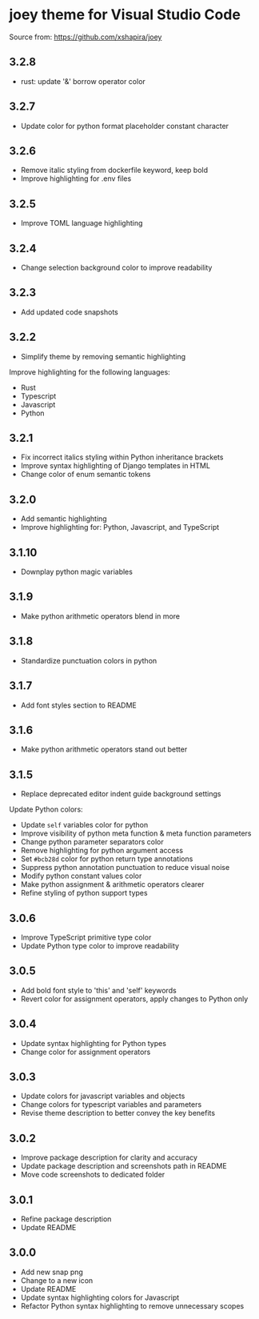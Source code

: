 # joey theme for Visual Studio Code

Source from: <https://github.com/xshapira/joey>

## 3.2.8

* rust: update '&' borrow operator color

## 3.2.7

* Update color for python format placeholder constant character

## 3.2.6

* Remove italic styling from dockerfile keyword, keep bold
* Improve highlighting for .env files

## 3.2.5

* Improve TOML language highlighting

## 3.2.4

* Change selection background color to improve readability

## 3.2.3

* Add updated code snapshots

## 3.2.2

* Simplify theme by removing semantic highlighting

Improve highlighting for the following languages:

* Rust
* Typescript
* Javascript
* Python

## 3.2.1

* Fix incorrect italics styling within Python inheritance brackets
* Improve syntax highlighting of Django templates in HTML
* Change color of enum semantic tokens

## 3.2.0

* Add semantic highlighting
* Improve highlighting for: Python, Javascript, and TypeScript

## 3.1.10

* Downplay python magic variables

## 3.1.9

* Make python arithmetic operators blend in more

## 3.1.8

* Standardize punctuation colors in python

## 3.1.7

* Add font styles section to README

## 3.1.6

* Make python arithmetic operators stand out better

## 3.1.5

* Replace deprecated editor indent guide background settings

Update Python colors:

* Update `self` variables color for python
* Improve visibility of python meta function & meta function parameters
* Change python parameter separators color
* Remove highlighting for python argument access
* Set `#bcb28d` color for python return type annotations
* Suppress python annotation punctuation to reduce visual noise
* Modify python constant values color
* Make python assignment & arithmetic operators clearer
* Refine styling of python support types

## 3.0.6

* Improve TypeScript primitive type color
* Update Python type color to improve readability

## 3.0.5

* Add bold font style to 'this' and 'self' keywords
* Revert color for assignment operators, apply changes to Python only

## 3.0.4

* Update syntax highlighting for Python types
* Change color for assignment operators

## 3.0.3

* Update colors for javascript variables and objects
* Change colors for typescript variables and parameters
* Revise theme description to better convey the key benefits

## 3.0.2

* Improve package description for clarity and accuracy
* Update package description and screenshots path in README
* Move code screenshots to dedicated folder

## 3.0.1

* Refine package description
* Update README

## 3.0.0

* Add new snap png
* Change to a new icon
* Update README
* Update syntax highlighting colors for Javascript
* Refactor Python syntax highlighting to remove unnecessary scopes
